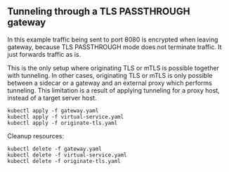 ## Tunneling through a TLS PASSTHROUGH gateway

In this example traffic being sent to port 8080 is encrypted when leaving gateway,
because TLS PASSTHROUGH mode does not terminate traffic. It just forwards traffic as is.

This is the only setup where originating TLS or mTLS is possible together with tunneling.
In other cases, originating TLS or mTLS is only possible between a sidecar or a gateway
and an external proxy which performs tunneling. This limitation is a result of applying
tunneling for a proxy host, instead of a target server host.

```shell
kubectl apply -f gateway.yaml
kubectl apply -f virtual-service.yaml
kubectl apply -f originate-tls.yaml
```

Cleanup resources:
```shell
kubectl delete -f gateway.yaml
kubectl delete -f virtual-service.yaml
kubectl delete -f originate-tls.yaml
```
